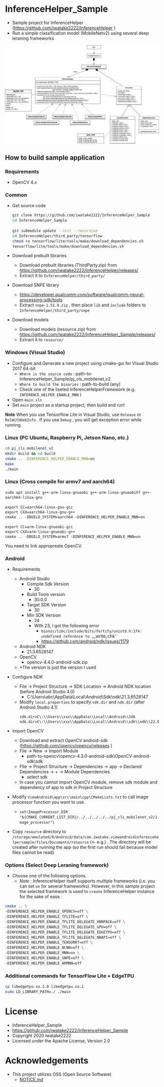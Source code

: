 # InferenceHelper_Sample
- Sample project for InferenceHelper (https://github.com/iwatake2222/InferenceHelper )
- Run a simple classification model (MobileNetv2) using several deep leraning frameworks

![Class Diagram](00_doc/class_diagram.png) 

## How to build sample application
### Requirements
- OpenCV 4.x

### Common 
- Get source code
    ```sh
    git clone https://github.com/iwatake2222/InferenceHelper_Sample
    cd InferenceHelper_Sample

    git submodule update --init --recursive
    cd InferenceHelper/third_party/tensorflow
    chmod +x tensorflow/lite/tools/make/download_dependencies.sh
    tensorflow/lite/tools/make/download_dependencies.sh
    ```

- Download prebuilt libraries
    - Download prebuilt libraries (ThirdParty.zip) from https://github.com/iwatake2222/InferenceHelper/releases/ 
    - Extract it to `InferenceHelper/third_party/`
- Download SNPE library
    - https://developer.qualcomm.com/software/qualcomm-neural-processing-sdk/tools
    - Extract `snpe-1.51.0.zip` , then place `lib` and `include` folders to `InferenceHelper/third_party/snpe`
- Download models
    - Download models (resource.zip) from https://github.com/iwatake2222/InferenceHelper_Sample/releases/ 
    - Extract it to `resource/`

### Windows (Visual Studio)
- Configure and Generate a new project using cmake-gui for Visual Studio 2017 64-bit
    - `Where is the source code` : path-to-InferenceHelper_Sample/pj_cls_mobilenet_v2
    - `Where to build the binaries` : path-to-build	(any)
    - Check one of the liseted InferenceHelperFramework (e.g. `INFERENCE_HELPER_ENABLE_MNN` )
- Open `main.sln`
- Set `main` project as a startup project, then build and run!

**Note**
When you use Tensorflow Lite in Visual Studio, use `Release` or `RelWithDebInfo` . If you use `Debug` , you will get exception error while running.

### Linux (PC Ubuntu, Raspberry Pi, Jetson Nano, etc.)
```sh
cd pj_cls_mobilenet_v2
mkdir build && cd build
cmake .. -DINFERENCE_HELPER_ENABLE_MNN=on
make
./main
```

### Linux (Cross compile for armv7 and aarch64)
```
sudo apt install g++-arm-linux-gnueabi g++-arm-linux-gnueabihf g++-aarch64-linux-gnu

export CC=aarch64-linux-gnu-gcc
export CXX=aarch64-linux-gnu-g++
cmake .. -DBUILD_SYSTEM=aarch64 -DINFERENCE_HELPER_ENABLE_MNN=on

export CC=arm-linux-gnueabi-gcc
export CXX=arm-linux-gnueabi-g++
cmake .. -DBUILD_SYSTEM=armv7 -DINFERENCE_HELPER_ENABLE_MNN=on
```

You need to link appropreate OpenCV.

### Android
- Requirements
    - Android Studio
        - Compile Sdk Version
            - 30
        - Build Tools version
            - 30.0.0
        - Target SDK Version
            - 30
        - Min SDK Version
            - 24
            - With 23, I got the following error
                - `bionic/libc/include/bits/fortify/unistd.h:174: undefined reference to `__write_chk'`
                - https://github.com/android/ndk/issues/1179
    - Android NDK
        - 21.3.6528147
    - OpenCV
        - opencv-4.4.0-android-sdk.zip
    - *The version is just the version I used

- Configure NDK
    - File -> Project Structure -> SDK Location -> Android NDK location (before Android Studio 4.0)
        - C:\Users\abc\AppData\Local\Android\Sdk\ndk\21.3.6528147
    - Modify `local.properties` to specify `sdk.dir` and `ndk.dir`  (after Android Studio 4.1)
        ```
        sdk.dir=C\:\\Users\\xxx\\AppData\\Local\\Android\\Sdk
        ndk.dir=C\:\\Users\\xxx\\AppData\\Local\\Android\\sdk\\ndk\\22.0.7026061
        ```

- Import OpenCV
    - Download and extract OpenCV android-sdk (https://github.com/opencv/opencv/releases )
    - File -> New -> Import Module
        - path-to-opencv\opencv-4.3.0-android-sdk\OpenCV-android-sdk\sdk
    - FIle -> Project Structure -> Dependencies -> app -> Declared Dependencies -> + -> Module Dependencies
        - select sdk
    - In case you cannot import OpenCV module, remove sdk module and dependency of app to sdk in Project Structure
- Modify `ViewAndroid\app\src\main\cpp\CMakeLists.txt` to call image processor function you want to use.
    - `set(ImageProcessor_DIR "${CMAKE_CURRENT_LIST_DIR}/../../../../../pj_cls_mobilenet_v2/image_processor")`
- Copy `resource` directory to `/storage/emulated/0/Android/data/com.iwatake.viewandroidinferencehelpersample/files/Documents/resource` (<- e.g.) . The directory will be created after running the app (so the first run should fail because model files cannot be read)

### Options (Select Deep Leraning framework)
- Choose one of the following options.
    - *Note* : InferenceHelper itself supports multiple frameworks (i.e. you can set `on` for several frameworks). However, in this sample project the selected framework is used to `create` InferenceHelper instance for the sake of ease. 

```sh
cmake .. \
-DINFERENCE_HELPER_ENABLE_OPENCV=off \
-DINFERENCE_HELPER_ENABLE_TFLITE=off \
-DINFERENCE_HELPER_ENABLE_TFLITE_DELEGATE_XNNPACK=off \
-DINFERENCE_HELPER_ENABLE_TFLITE_DELEGATE_GPU=off \
-DINFERENCE_HELPER_ENABLE_TFLITE_DELEGATE_EDGETPU=off \
-DINFERENCE_HELPER_ENABLE_TFLITE_DELEGATE_NNAPI=off \
-DINFERENCE_HELPER_ENABLE_TENSORRT=off \
-DINFERENCE_HELPER_ENABLE_NCNN=off \
-DINFERENCE_HELPER_ENABLE_MNN=on \
-DINFERENCE_HELPER_ENABLE_SNPE=off \
-DINFERENCE_HELPER_ENABLE_ARMNN=off
```

### Additional commands for TensorFlow Lite + EdgeTPU
```sh
cp libedgetpu.so.1.0 libedgetpu.so.1
sudo LD_LIBRARY_PATH=./ ./main
```

# License
- InferenceHelper_Sample
- https://github.com/iwatake2222/InferenceHelper_Sample
- Copyright 2020 iwatake2222
- Licensed under the Apache License, Version 2.0

# Acknowledgements
- This project utilizes OSS (Open Source Software)
    - [NOTICE.md](NOTICE.md)
